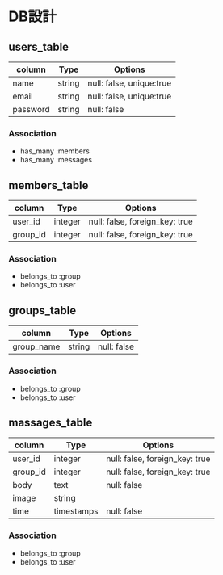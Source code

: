 # DB設計

## users_table

|column|Type|Options|
|------|----|-------|
|name|string|null: false, unique:true|
|email|string|null: false, unique:true|
|password|string|null: false|

### Association
- has_many :members
- has_many :messages



## members_table

|column|Type|Options|
|------|----|-------|
|user_id|integer|null: false, foreign_key: true|
|group_id|integer|null: false, foreign_key: true|

### Association
- belongs_to :group
- belongs_to :user



## groups_table

|column|Type|Options|
|------|----|-------|
|group_name|string|null: false|

### Association
- belongs_to :group
- belongs_to :user



## massages_table

|column|Type|Options|
|------|----|-------|
|user_id|integer|null: false, foreign_key: true|
|group_id|integer|null: false, foreign_key: true|
|body|text|null: false|
|image|string||
|time|timestamps|null: false|

### Association
- belongs_to :group
- belongs_to :user

